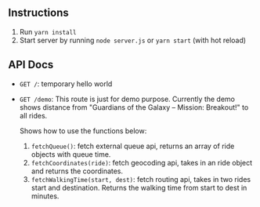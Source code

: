 ## Instructions

1. Run `yarn install`
2. Start server by running `node server.js` or `yarn start` (with hot reload)

## API Docs

- `GET /`: temporary hello world
- `GET /demo`: This route is just for demo purpose. Currently the demo shows distance from "Guardians of the Galaxy – Mission: Breakout!" to all rides.

    Shows how to use the functions below:

    1. `fetchQueue()`: fetch external queue api, returns an array of ride objects with queue time.
    2. `fetchCoordinates(ride)`: fetch geocoding api, takes in an ride object and returns the coordinates.
    3. `fetchWalkingTime(start, dest)`: fetch routing api, takes in two rides start and destination. Returns the walking time from start to dest in minutes.